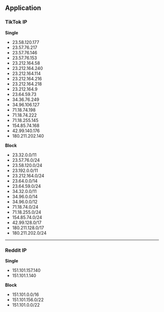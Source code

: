 ## Application
### TikTok IP
**Single**
- 23.58.120.177
- 23.57.76.217
- 23.57.76.146
- 23.57.76.153
- 23.212.164.58
- 23.212.164.240
- 23.212.164.114
- 23.212.164.216
- 23.212.164.218
- 23.212.164.9
- 23.64.59.73
- 34.36.76.249
- 34.96.106.127
- 71.18.74.198
- 71.18.74.222
- 71.18.255.145
- 154.85.74.168
- 42.99.140.176
- 180.211.202.140

**Block**
- 23.32.0.0/11
- 23.57.76.0/24
- 23.58.120.0/24
- 23.192.0.0/11
- 23.212.164.0/24
- 23.64.0.0/14
- 23.64.59.0/24
- 34.32.0.0/11
- 34.96.0.0/14
- 34.96.0.0/12
- 71.18.74.0/24
- 71.18.255.0/24
- 154.85.74.0/24
- 42.99.128.0/17
- 180.211.128.0/17
- 180.211.202.0/24
---
### Reddit IP
**Single**
- 151.101.157.140
- 151.101.1.140

**Block**
- 151.101.0.0/16
- 151.101.156.0/22
- 151.101.0.0/22
  
